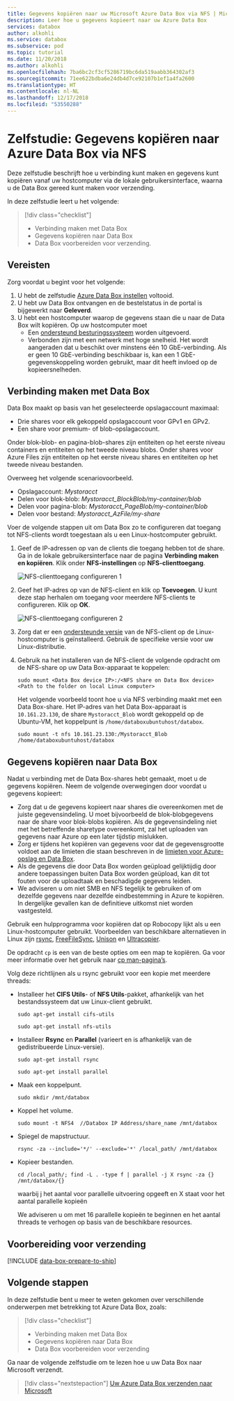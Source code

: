 ```yaml
---
title: Gegevens kopiëren naar uw Microsoft Azure Data Box via NFS | Microsoft Docs
description: Leer hoe u gegevens kopieert naar uw Azure Data Box
services: databox
author: alkohli
ms.service: databox
ms.subservice: pod
ms.topic: tutorial
ms.date: 11/20/2018
ms.author: alkohli
ms.openlocfilehash: 7ba6bc2cf3cf5286719bc6da519aabb364302af3
ms.sourcegitcommit: 71ee622bdba6e24db4d7ce92107b1ef1a4fa2600
ms.translationtype: HT
ms.contentlocale: nl-NL
ms.lasthandoff: 12/17/2018
ms.locfileid: "53550288"
---
```

# <a name="tutorial-copy-data-to-azure-data-box-via-nfs"></a>Zelfstudie: Gegevens kopiëren naar Azure Data Box via NFS 

Deze zelfstudie beschrijft hoe u verbinding kunt maken en gegevens kunt kopiëren vanaf uw hostcomputer via de lokale gebruikersinterface, waarna u de Data Box gereed kunt maken voor verzending.

In deze zelfstudie leert u het volgende:

> [!div class="checklist"]
> * Verbinding maken met Data Box
> * Gegevens kopiëren naar Data Box
> * Data Box voorbereiden voor verzending.

## <a name="prerequisites"></a>Vereisten

Zorg voordat u begint voor het volgende:

1. U hebt de zelfstudie [ Azure Data Box instellen](data-box-deploy-set-up.md) voltooid.
2. U hebt uw Data Box ontvangen en de bestelstatus in de portal is bijgewerkt naar **Geleverd**.
3. U hebt een hostcomputer waarop de gegevens staan die u naar de Data Box wilt kopiëren. Op uw hostcomputer moet
    - Een [ondersteund besturingssysteem](data-box-system-requirements.md) worden uitgevoerd.
    - Verbonden zijn met een netwerk met hoge snelheid. Het wordt aangeraden dat u beschikt over minstens één 10 GbE-verbinding. Als er geen 10 GbE-verbinding beschikbaar is, kan een 1 GbE-gegevenskoppeling worden gebruikt, maar dit heeft invloed op de kopieersnelheden. 

## <a name="connect-to-data-box"></a>Verbinding maken met Data Box

Data Box maakt op basis van het geselecteerde opslagaccount maximaal:
- Drie shares voor elk gekoppeld opslagaccount voor GPv1 en GPv2.
- Een share voor premium- of blob-opslagaccount. 

Onder blok-blob- en pagina-blob-shares zijn entiteiten op het eerste niveau containers en entiteiten op het tweede niveau blobs. Onder shares voor Azure Files zijn entiteiten op het eerste niveau shares en entiteiten op het tweede niveau bestanden.

Overweeg het volgende scenariovoorbeeld. 

- Opslagaccount: *Mystoracct*
- Delen voor blok-blob: *Mystoracct_BlockBlob/my-container/blob*
- Delen voor pagina-blob: *Mystoracct_PageBlob/my-container/blob*
- Delen voor bestand: *Mystoracct_AzFile/my-share*

Voer de volgende stappen uit om Data Box zo te configureren dat toegang tot NFS-clients wordt toegestaan als u een Linux-hostcomputer gebruikt.

1. Geef de IP-adressen op van de clients die toegang hebben tot de share. Ga in de lokale gebruikersinterface naar de pagina **Verbinding maken en kopiëren**. Klik onder **NFS-instellingen** op **NFS-clienttoegang**. 

    ![NFS-clienttoegang configureren 1](media/data-box-deploy-copy-data/nfs-client-access.png)

2. Geef het IP-adres op van de NFS-client en klik op **Toevoegen**. U kunt deze stap herhalen om toegang voor meerdere NFS-clients te configureren. Klik op **OK**.

    ![NFS-clienttoegang configureren 2](media/data-box-deploy-copy-data/nfs-client-access2.png)

2. Zorg dat er een [ondersteunde versie](data-box-system-requirements.md) van de NFS-client op de Linux-hostcomputer is geïnstalleerd. Gebruik de specifieke versie voor uw Linux-distributie. 

3. Gebruik na het installeren van de NFS-client de volgende opdracht om de NFS-share op uw Data Box-apparaat te koppelen:

    `sudo mount <Data Box device IP>:/<NFS share on Data Box device> <Path to the folder on local Linux computer>`

    Het volgende voorbeeld toont hoe u via NFS verbinding maakt met een Data Box-share. Het IP-adres van het Data Box-apparaat is `10.161.23.130`, de share `Mystoracct_Blob` wordt gekoppeld op de Ubuntu-VM, het koppelpunt is `/home/databoxubuntuhost/databox`.

    `sudo mount -t nfs 10.161.23.130:/Mystoracct_Blob /home/databoxubuntuhost/databox`

## <a name="copy-data-to-data-box"></a>Gegevens kopiëren naar Data Box

Nadat u verbinding met de Data Box-shares hebt gemaakt, moet u de gegevens kopiëren. Neem de volgende overwegingen door voordat u gegevens kopieert:

- Zorg dat u de gegevens kopieert naar shares die overeenkomen met de juiste gegevensindeling. U moet bijvoorbeeld de blok-blobgegevens naar de share voor blok-blobs kopiëren. Als de gegevensindeling niet met het betreffende sharetype overeenkomt, zal het uploaden van gegevens naar Azure op een later tijdstip mislukken.
-  Zorg er tijdens het kopiëren van gegevens voor dat de gegevensgrootte voldoet aan de limieten die staan beschreven in de [limieten voor Azure-opslag en Data Box](data-box-limits.md). 
- Als de gegevens die door Data Box worden geüpload gelijktijdig door andere toepassingen buiten Data Box worden geüpload, kan dit tot fouten voor de uploadtaak en beschadigde gegevens leiden.
- We adviseren u om niet SMB en NFS tegelijk te gebruiken of om dezelfde gegevens naar dezelfde eindbestemming in Azure te kopiëren. In dergelijke gevallen kan de definitieve uitkomst niet worden vastgesteld.

Gebruik een hulpprogramma voor kopiëren dat op Robocopy lijkt als u een Linux-hostcomputer gebruikt. Voorbeelden van beschikbare alternatieven in Linux zijn [rsync](https://rsync.samba.org/), [FreeFileSync](https://www.freefilesync.org/), [Unison](https://www.cis.upenn.edu/~bcpierce/unison/) en [Ultracopier](https://ultracopier.first-world.info/).  

De opdracht `cp` is een van de beste opties om een map te kopiëren. Ga voor meer informatie over het gebruik naar [cp man-pagina’s](http://man7.org/linux/man-pages/man1/cp.1.html).

Volg deze richtlijnen als u rsync gebruikt voor een kopie met meerdere threads:

 - Installeer het **CIFS Utils**- of **NFS Utils**-pakket, afhankelijk van het bestandssysteem dat uw Linux-client gebruikt.

    `sudo apt-get install cifs-utils`

    `sudo apt-get install nfs-utils`

 -  Installeer **Rsync** en **Parallel** (varieert en is afhankelijk van de gedistribueerde Linux-versie).

    `sudo apt-get install rsync`
   
    `sudo apt-get install parallel` 

 - Maak een koppelpunt.

    `sudo mkdir /mnt/databox`

 - Koppel het volume.

    `sudo mount -t NFS4  //Databox IP Address/share_name /mnt/databox` 

 - Spiegel de mapstructuur.  

    `rsync -za --include='*/' --exclude='*' /local_path/ /mnt/databox`

 - Kopieer bestanden. 

    `cd /local_path/; find -L . -type f | parallel -j X rsync -za {} /mnt/databox/{}`

     waarbij j het aantal voor parallelle uitvoering opgeeft en X staat voor het aantal parallelle kopieën

     We adviseren u om met 16 parallelle kopieën te beginnen en het aantal threads te verhogen op basis van de beschikbare resources.

## <a name="prepare-to-ship"></a>Voorbereiding voor verzending

[!INCLUDE [data-box-prepare-to-ship](../../includes/data-box-prepare-to-ship.md)]

## <a name="next-steps"></a>Volgende stappen

In deze zelfstudie bent u meer te weten gekomen over verschillende onderwerpen met betrekking tot Azure Data Box, zoals:

> [!div class="checklist"]
> * Verbinding maken met Data Box
> * Gegevens kopiëren naar Data Box
> * Data Box voorbereiden voor verzending

Ga naar de volgende zelfstudie om te lezen hoe u uw Data Box naar Microsoft verzendt.

> [!div class="nextstepaction"]
> [Uw Azure Data Box verzenden naar Microsoft](./data-box-deploy-picked-up.md)

